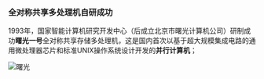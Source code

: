 ### 全对称共享多处理机自研成功
1993年，国家智能计算机研究开发中心（后成立北京市曙光计算机公司）研制成功**曙光一号**全对称共享存储多处理机，这是国内首次以基于超大规模集成电路的通用微处理器芯片和标准UNIX操作系统设计开发的**并行计算机**；

![曙光](https://p3.ssl.qhimgs1.com/sdr/400__/t018ee623cbaa0404f3.jpg "曙光一号")
